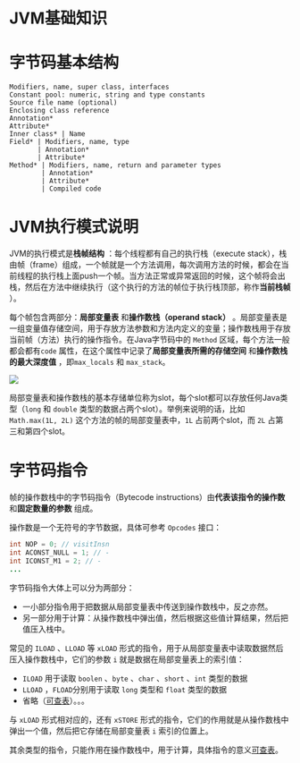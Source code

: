 # JVM基础知识

# 字节码基本结构

```纯文本
Modifiers, name, super class, interfaces
Constant pool: numeric, string and type constants
Source file name (optional)
Enclosing class reference
Annotation*
Attribute*
Inner class* | Name
Field* | Modifiers, name, type
       | Annotation*
       | Attribute*
Method* | Modifiers, name, return and parameter types
        | Annotation*
        | Attribute*
        | Compiled code

```


# JVM执行模式说明

JVM的执行模式是**栈帧结构** ：每个线程都有自己的执行栈（execute stack），栈由帧（frame）组成，一个帧就是一个方法调用，每次调用方法的时候，都会在当前线程的执行栈上面push一个帧。当方法正常或异常返回的时候，这个帧将会出栈，然后在方法中继续执行（这个执行的方法的帧位于执行栈顶部，称作**当前栈帧** ）。

每个帧包含两部分：**局部变量表** 和**操作数栈（operand stack）** 。局部变量表是一组变量值存储空间，用于存放方法参数和方法内定义的变量；操作数栈用于存放当前帧（方法）执行的操作指令。在Java字节码中的 `Method` 区域，每个方法一般都会都有`code` 属性，在这个属性中记录了**局部变量表所需的存储空间** 和**操作数栈的最大深度值** ，即`max_locals` 和 `max_stack`。

![](https://image-1302577725.cos.ap-beijing.myqcloud.com/uPic/image.png)

 局部变量表和操作数栈的基本存储单位称为slot，每个slot都可以存放任何Java类型（`long` 和 `double` 类型的数据占两个slot）。举例来说明的话，比如`Math.max(1L, 2L)` 这个方法的帧的局部变量表中，`1L` 占前两个slot，而 `2L` 占第三和第四个slot。

# 字节码指令

帧的操作数栈中的字节码指令（Bytecode instructions）由**代表该指令的操作数** 和**固定数量的参数** 组成。

操作数是一个无符号的字节数据，具体可参考 `Opcodes` 接口：

```java
int NOP = 0; // visitInsn
int ACONST_NULL = 1; // -
int ICONST_M1 = 2; // -
...
```


字节码指令大体上可以分为两部分：

- 一小部分指令用于把数据从局部变量表中传送到操作数栈中，反之亦然。
- 另一部分用于计算：从操作数栈中弹出值，然后根据这些值计算结果，然后把值压入栈中。

常见的 `ILOAD` 、`LLOAD` 等 `xLOAD` 形式的指令，用于从局部变量表中读取数据然后压入操作数栈中，它们的参数 `i` 就是数据在局部变量表上的索引值：

- `ILOAD` 用于读取 `boolen` 、`byte` 、`char` 、`short` 、`int` 类型的数据
- `LLOAD` ，`FLOAD`分别用于读取 `long` 类型和 `float` 类型的数据
- 省略（[可查表](https://segmentfault.com/a/1190000008722128)）。。。

与 `xLOAD` 形式相对应的，还有 `xSTORE` 形式的指令，它们的作用就是从操作数栈中弹出一个值，然后把它存储在局部变量表 `i` 索引的位置上。

其余类型的指令，只能作用在操作数栈中，用于计算，具体指令的意义[可查表](https://segmentfault.com/a/1190000008722128)。









